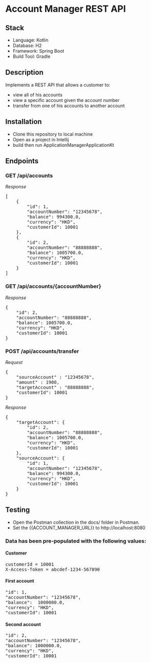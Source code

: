 
# Account Manager REST API
## Stack
- Language: Kotlin
- Database: H2
- Framework: Spring Boot
- Build Tool: Gradle

## Description
Implements a REST API that allows a customer to:
- view all of his accounts
- view a specific account given the account number
- transfer from one of his accounts to another account

## Installation 
- Clone this repository to local machine
- Open as a project in Intellij
- build then run ApplicationManagerApplicationKt

## Endpoints
### GET /api/accounts
_Response_
<pre>
[
    {
        "id": 1,
        "accountNumber": "12345678",
        "balance": 994300.0,
        "currency": "HKD",
        "customerId": 10001
    },
    {
        "id": 2,
        "accountNumber": "88888888",
        "balance": 1005700.0,
        "currency": "HKD",
        "customerId": 10001
    }
]
</pre>

### GET /api/accounts/{accountNumber}
_Response_
<pre>
{
    "id": 2,
    "accountNumber": "88888888",
    "balance": 1005700.0,
    "currency": "HKD",
    "customerId": 10001
}
</pre>

### POST /api/accounts/transfer
_Request_
<pre>
{
    "sourceAccount" : "12345678",
    "amount" : 1900, 
    "targetAccount" : "88888888",
    "customerId": 10001
}
</pre>
_Response_
<pre>
{
    "targetAccount": {
        "id": 2,
        "accountNumber": "88888888",
        "balance": 1005700.0,
        "currency": "HKD",
        "customerId": 10001
    },
    "sourceAccount": {
        "id": 1,
        "accountNumber": "12345678",
        "balance": 994300.0,
        "currency": "HKD",
        "customerId": 10001
    }
}
</pre>


## Testing
- Open the Postman collection in the docs/ folder in Postman.
- Set the {{ACCOUNT_MANAGER_URL}} to http://localhost:8080

### Data has been pre-populated with the following values:

#### Customer
<pre>
customerId = 10001
X-Access-Token = abcdef-1234-567890
</pre>

#### First account
<pre>
"id": 1,
"accountNumber": "12345678",
"balance":  1000000.0,
"currency": "HKD",
"customerId": 10001
</pre>

####  Second account
<pre>
"id": 2,
"accountNumber": "12345678",
"balance": 1000000.0,
"currency": "HKD",
"customerId": 10001
</pre>










